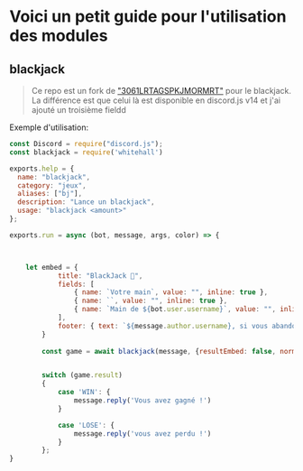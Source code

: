 # Voici un petit guide pour l'utilisation des modules
## blackjack

> Ce repo est un fork de ["3061LRTAGSPKJMORMRT"](https://github.com/3061LRTAGSPKJMORMRT) pour le blackjack. La différence est que celui là est disponible en discord.js v14 et j'ai ajouté un troisième fieldd

Exemple d'utilisation:
```js
const Discord = require("discord.js");
const blackjack = require('whitehall')

exports.help = {
  name: "blackjack",
  category: "jeux", 
  aliases: ["bj"],
  description: "Lance un blackjack",
  usage: "blackjack <amount>"
};

exports.run = async (bot, message, args, color) => {



    let embed = {
            title: "BlackJack 🎲",
            fields: [
                { name: `Votre main`, value: "", inline: true },
                { name: `‎`, value: "‎", inline: true },
                { name: `Main de ${bot.user.username}`, value: "", inline: true }
            ],
            footer: { text: `${message.author.username}, si vous abandonnez la partie, seulement 50% de vos coins vous seront remboursés !`}
        }
  
        const game = await blackjack(message, {resultEmbed: false, normalEmbed: false, normalEmbedContent: embed});


        switch (game.result)
        {
            case 'WIN': {
                message.reply('Vous avez gagné !')
            }

            case 'LOSE': {
                message.reply('vous avez perdu !')
            }
        };
}
```
